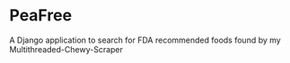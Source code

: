 # PeaFree
A Django application to search for FDA recommended foods found by my Multithreaded-Chewy-Scraper
